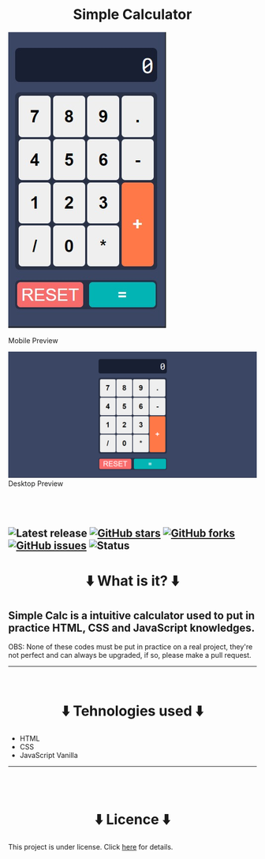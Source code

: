 <h1 align="center">Simple Calculator</h1>

<img src="images/mobile-view.jpeg"/>

Mobile Preview

<img src="images\desktop-view.png"/>
Desktop Preview
<br>
<br>
<br>
<br>

## ![Latest release](https://img.shields.io/github/v/release/aregtech/areg-sdk?label=%20%F0%9F%93%A3%20Latest%20release&style=flat&logoColor=b0c0c0&labelColor=363D44) [![GitHub stars](https://img.shields.io/github/stars/Allan-Bruno/simple-calculator)](https://github.com/Allan-Bruno/simple-calculator/stargazers) [![GitHub forks](https://img.shields.io/github/forks/Allan-Bruno/simple-calculator)](https://github.com/Allan-Bruno/simple-calculator/network) [![GitHub issues](https://img.shields.io/github/issues/Allan-Bruno/simple-calculator)](https://github.com/Allan-Bruno/simple-calculator/issues) ![Status](https://img.shields.io/badge/status-Concluded-brightgreen)

<h1 align="center">⬇️ What is it? ⬇️</h1>

## Simple Calc is a intuitive calculator used to put in practice HTML, CSS and JavaScript knowledges.

OBS: None of these codes must be put in practice on a real project, they're not perfect and can always be upgraded, if so, please make a pull request.

---

<br>

<h1 align="center">⬇️ Tehnologies used ⬇️</h1>

- HTML
- CSS
- JavaScript Vanilla

---

<br>
<br>

<h1 align="center">⬇️ Licence ⬇️</h1>

This project is under license. Click [here](/LICENSE) for details.
